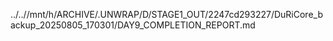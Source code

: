 ../..//mnt/h/ARCHIVE/.UNWRAP/D/STAGE1_OUT/2247cd293227/DuRiCore_backup_20250805_170301/DAY9_COMPLETION_REPORT.md